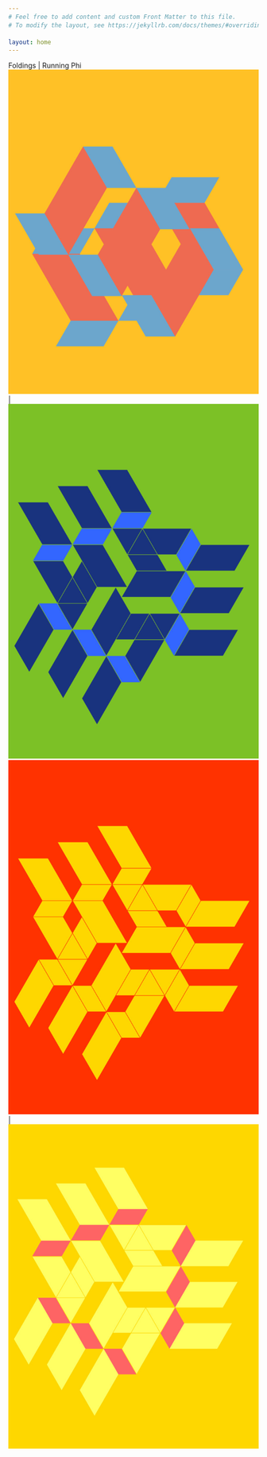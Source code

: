 ```yaml
---
# Feel free to add content and custom Front Matter to this file.
# To modify the layout, see https://jekyllrb.com/docs/themes/#overriding-theme-defaults

layout: home
---
```


 Foldings                           | Running Phi
![Folding](/assets/img/folding.jpg) |  ![Folding](/assets/img/1.jpg)
![Folding](/assets/img/3.jpg)       |  ![Folding](/assets/img/4.jpg)
